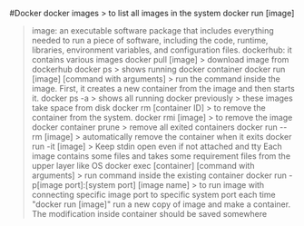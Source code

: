 #Docker
docker images > to list all images in the system
docker run [image]
> image: an executable software package that includes everything needed to run a piece of software, including the code, runtime, libraries, environment variables, and configuration files.
> dockerhub: it contains various images
docker pull [image] > download image from dockerhub
docker ps > shows running docker container
docker run [image] [command with arguments] > run the command inside the image. First, it creates a new container from the image and then starts it.
docker ps -a > shows all running docker previously > these images take space from disk
docker rm [container ID] > to remove the container from the system. 
docker rmi [image] > to remove the image
docker container prune > remove all exited containers 
docker run --rm [image] > automatically remove the container when it exits
docker run -it [image] > Keep stdin open even if not attached and tty
> Each image contains some files and takes some requirement files from the upper layer like OS
docker exec [container] [command with arguments] > run command inside the existing container
docker run -p[image port]:[system port] [image name] > to run image with connecting specific image port to specific system port
> each time "docker run [image]" run a new copy of image and make a container.
> The modification inside container should be saved somewhere
> 
